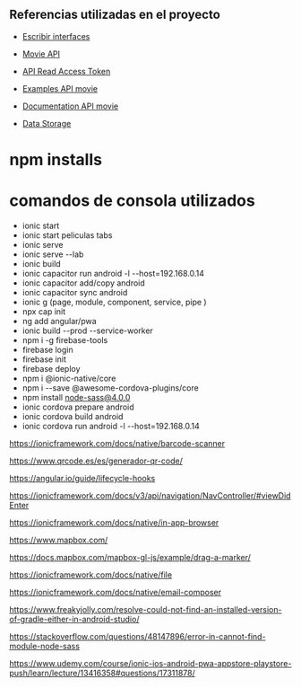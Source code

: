## Referencias utilizadas en el proyecto
* [Escribir interfaces](https://app.quicktype.io/)
* [Movie API](https://www.themoviedb.org/)
* [API Read Access Token](https://api.themoviedb.org/3/movie/550?api_key=367cb030bd2726cb8c0e78aff655aaea)
* [Examples API movie](https://www.themoviedb.org/documentation/api/discover)
* [Documentation API movie](https://developers.themoviedb.org/3/getting-started/introduction)

* [Data Storage](https://ionicframework.com/docs/angular/storage)

# npm installs
 
# comandos de consola utilizados
* ionic start
* ionic start peliculas tabs
* ionic serve
* ionic serve --lab
* ionic build
* ionic capacitor run android -l --host=192.168.0.14
* ionic capacitor add/copy android
* ionic capacitor sync android
* ionic g (page, module, component, service, pipe )
* npx cap init
* ng add angular/pwa
* ionic build --prod --service-worker
* npm i -g firebase-tools
* firebase login
* firebase init
* firebase deploy
* npm i @ionic-native/core
* npm i --save @awesome-cordova-plugins/core
* npm install node-sass@4.0.0
* ionic cordova prepare android
* ionic cordova build android
* ionic cordova run android -l --host=192.168.0.14

https://ionicframework.com/docs/native/barcode-scanner

https://www.qrcode.es/es/generador-qr-code/

https://angular.io/guide/lifecycle-hooks

https://ionicframework.com/docs/v3/api/navigation/NavController/#viewDidEnter

https://ionicframework.com/docs/native/in-app-browser

https://www.mapbox.com/

https://docs.mapbox.com/mapbox-gl-js/example/drag-a-marker/

https://ionicframework.com/docs/native/file


https://ionicframework.com/docs/native/email-composer

https://www.freakyjolly.com/resolve-could-not-find-an-installed-version-of-gradle-either-in-android-studio/

https://stackoverflow.com/questions/48147896/error-in-cannot-find-module-node-sass

https://www.udemy.com/course/ionic-ios-android-pwa-appstore-playstore-push/learn/lecture/13416358#questions/17311878/

